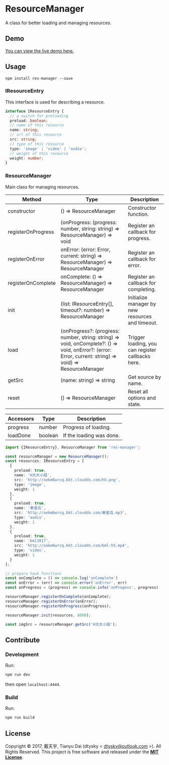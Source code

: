 # ResourceManager

A class for better loading and managing resources.

## Demo

[You can view the live demo here.](http://resource-manager.dtysky.moe)
## Usage

```shell
npm install res-manager --save
```

### IResourceEntry

This interface is used for describing a resource.

```ts
interface IResourceEntry {
  // a switch for preloading
  preload: boolean;
  // name of this resource
  name: string;
  // url of this resource
  src: string;
  // type of this resource
  type: 'image' | 'video' | 'audio';
  // weight of this resource
  weight: number;
}
```

### ResourceManager

Main class for managing resources.

|Method|Type|Description|
|-|-|-|
|constructor|() => ResourceManager|Constructor function.|
|registerOnProgress|(onProgress: (progress: number, string: string) => ResourceManager) => void|Register an callback for progress.|
|registerOnError|onError: (error: Error, current: string) => ResourceManager) => ResourceManager|Register an callback for error.|
|registerOnComplete|onComplete: () => ResourceManager) => ResourceManager|Register an callback for completing.|
|init|(list: IResourceEntry[], timeout?: number) => ResourceManager|Initialize manager by new resources and timeout.|
|load|(onProgress?: (progress: number, string: string) => void, onComplete?: () => void, onError?: (error: Error, current: string) => void) => ResourceManager|Trigger loading, you can register callbacks here.|
|getSrc|(name: string) => string|Get source by name.|
|reset|() => ResourceManager|Reset all options and state.|

|Accessors|Type|Description|
|-|-|-|
|progress|number|Progress of loading.|
|loadDone|boolean|If the loading was done.|

```ts
import {IResourceEntry}, ResourceManager from 'res-manager';

const resourceManager = new ResourceManager();
const resources: IResourceEntry = [
  {
    preload: true,
    name: 'H光大小姐',
    src: 'http://oekm6wrcq.bkt.clouddn.com/hh.png',
    type: 'image',
    weight: 1
  },
  {
    preload: true,
    name: '秦皇岛',
    src: 'http://oekm6wrcq.bkt.clouddn.com/秦皇岛.mp3',
    type: 'audio',
    weight: 1
  },
  {
    preload: true,
    name: 'bml2017',
    src: 'http://oekm6wrcq.bkt.clouddn.com/bml-h5.mp4',
    type: 'video',
    weight: 1
  }
];

// prepare hook functions
const onComplete = () => console.log('onComplete')
const onError = (err) => console.error('onError', err)
const onProgress = (progress) => console.info('onProgess', progress)

resourceManager.registerOnComplete(onComplete);
resourceManager.registerOnError(onError);
resourceManager.registerOnProgress(onProgress);

resourceManager.init(resources, 8000);

const imgSrc = resourceManager.getSrc('H光大小姐');
```

## Contribute

### Development

Run:

```bash
npm run dev
```

then open `localhost:4444`.

### Build

Run:

```bash
npm run build
```

## License

Copyright © 2017, 戴天宇, Tianyu Dai (dtysky < dtysky@outlook.com >). All Rights Reserved.
This project is free software and released under the **[MIT License](https://opensource.org/licenses/MIT)**.

